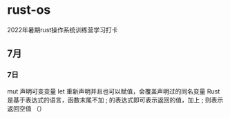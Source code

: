 # rust-os
2022年暑期rust操作系统训练营学习打卡
## 7月
### 7日
mut 声明可变变量
let 重新声明并且也可以赋值，会覆盖声明过的同名变量
Rust 是基于表达式的语言，函数末尾不加 ; 的表达式即可表示返回的值，加上 ; 则表示返回空值 （）